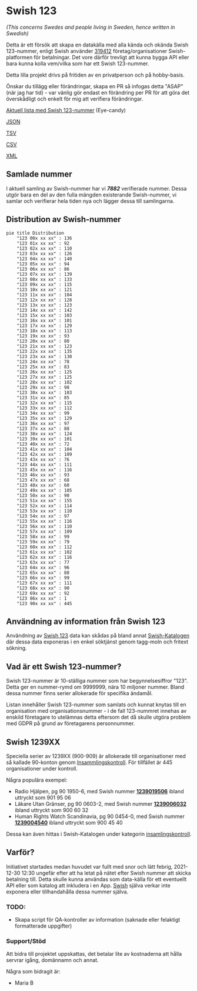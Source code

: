 # Swish 123

*(This concerns Swedes and people living in Sweden, hence written in Swedish)*

Detta är ett försök att skapa en datakälla med alla kända och okända Swish 123-nummer, enligt Swish använder [319412](https://www.swish.nu/about-swish#Swish_in_numbers) företag/organisationer Swish-platformen för betalningar. Det vore därför trevligt att kunna bygga API eller bara kunna kolla vem/vilka som har ett Swish 123-nummer.

Detta lilla projekt drivs på fritiden av en privatperson och på hobby-basis.

Önskar du tillägg eller förändringar, skapa en PR så infogas detta "ASAP" (när jag har tid) - var vänlig gör endast en förändring per PR för att göra det överskådligt och enkelt för mig att verifiera förändringar.



[Aktuell lista med Swish 123-nummer](https://github.com/cisene/swish-123/blob/master/swish-123.md) (Eye-candy)

[JSON](https://github.com/cisene/swish-123/blob/master/json/swish-123-datasource.json)

[TSV](https://github.com/cisene/swish-123/blob/master/text/swish-123-datasource.tsv)

[CSV](https://github.com/cisene/swish-123/blob/master/text/swish-123-datasource.csv)

[XML](https://github.com/cisene/swish-123/blob/master/xml-data/swish-123-datasource.xml)



## Samlade nummer

I aktuell samling av Swish-nummer har vi ***7882*** verifierade nummer. Dessa utgör bara en del av den fulla mängden existerande Swish-nummer, vi samlar och verifierar hela tiden nya och lägger dessa till samlingarna.

## Distribution av Swish-nummer

```mermaid
pie title Distribution
    "123 00x xx xx" : 136
    "123 01x xx xx" : 92
    "123 02x xx xx" : 110
    "123 03x xx xx" : 126
    "123 04x xx xx" : 140
    "123 05x xx xx" : 94
    "123 06x xx xx" : 86
    "123 07x xx xx" : 139
    "123 08x xx xx" : 133
    "123 09x xx xx" : 115
    "123 10x xx xx" : 121
    "123 11x xx xx" : 104
    "123 12x xx xx" : 128
    "123 13x xx xx" : 123
    "123 14x xx xx" : 142
    "123 15x xx xx" : 103
    "123 16x xx xx" : 101
    "123 17x xx xx" : 129
    "123 18x xx xx" : 113
    "123 19x xx xx" : 93
    "123 20x xx xx" : 80
    "123 21x xx xx" : 123
    "123 22x xx xx" : 135
    "123 23x xx xx" : 130
    "123 24x xx xx" : 78
    "123 25x xx xx" : 83
    "123 26x xx xx" : 125
    "123 27x xx xx" : 125
    "123 28x xx xx" : 102
    "123 29x xx xx" : 98
    "123 30x xx xx" : 103
    "123 31x xx xx" : 85
    "123 32x xx xx" : 115
    "123 33x xx xx" : 112
    "123 34x xx xx" : 99
    "123 35x xx xx" : 129
    "123 36x xx xx" : 97
    "123 37x xx xx" : 88
    "123 38x xx xx" : 124
    "123 39x xx xx" : 101
    "123 40x xx xx" : 72
    "123 41x xx xx" : 104
    "123 42x xx xx" : 109
    "123 43x xx xx" : 76
    "123 44x xx xx" : 111
    "123 45x xx xx" : 116
    "123 46x xx xx" : 93
    "123 47x xx xx" : 68
    "123 48x xx xx" : 60
    "123 49x xx xx" : 105
    "123 50x xx xx" : 90
    "123 51x xx xx" : 155
    "123 52x xx xx" : 114
    "123 53x xx xx" : 110
    "123 54x xx xx" : 97
    "123 55x xx xx" : 116
    "123 56x xx xx" : 110
    "123 57x xx xx" : 109
    "123 58x xx xx" : 99
    "123 59x xx xx" : 79
    "123 60x xx xx" : 112
    "123 61x xx xx" : 102
    "123 62x xx xx" : 116
    "123 63x xx xx" : 77
    "123 64x xx xx" : 96
    "123 65x xx xx" : 88
    "123 66x xx xx" : 99
    "123 67x xx xx" : 111
    "123 68x xx xx" : 90
    "123 69x xx xx" : 92
    "123 86x xx xx" : 1
    "123 90x xx xx" : 445
```

## Användning av information från Swish 123

Användning av [Swish 123](https://github.com/cisene/swish-123) data kan skådas på bland annat [Swish-Katalogen](https://b19.se/swish-katalogen/) där dessa data exponeras i en enkel söktjänst genom tagg-moln och fritext sökning.



## Vad är ett Swish 123-nummer?

Swish 123-nummer är 10-ställiga nummer som har begynnelsesiffror "123". Detta ger en nummer-rymd om 9999999, nära 10 miljoner nummer. Bland dessa nummer finns serier allokerade för specifika ändamål. 

Listan innehåller Swish 123-nummer som samlats och kunnat knytas till en organisation med organisationsnummer - i de fall 123-nummret innehas av enskild företagare to utelämnas detta eftersom det då skulle utgöra problem med GDPR på grund av företagarens personnummer.



## Swish 1239XX

Speciella serier av 1239XX (900-909) är allokerade till organisationer med så kallade 90-konton genom [Insammlingskontroll](https://www.insamlingskontroll.se/90-konto-organisationer/). För tillfället är 445 organisationer under kontroll.

Några populära exempel:

* Radio Hjälpen, pg 90 1950-6, med Swish nummer **[1239019506](https://b19.se/swish-katalogen/1239019506)** ibland uttryckt som 901 95 06
* Läkare Utan Gränser, pg 90 0603-2, med Swish nummer **[1239006032](https://b19.se/swish-katalogen/1239006032)** ibland uttryckt som 900 60 32
* Human Rights Watch Scandinavia, pg 90 0454-0, med Swish nummer **[1239004540](https://b19.se/swish-katalogen/1239004540)** ibland uttryckt som 900 45 40

Dessa kan även hittas i Swish-Katalogen under kategorin [insamlingskontroll](https://b19.se/swish-katalogen/k/insamlingskontroll).



## Varför?

Initiativet startades medan huvudet var fullt med snor och lätt febrig, 2021-12-30 12:30 ungefär efter att ha letat på nätet efter Swish nummer att skicka betalning till. Detta skulle kunna användas som data-källa för ett eventuellt API eller som katalog att inkludera i en App. [Swish](https://swish.nu/) själva verkar inte exponera eller tillhandahålla dessa nummer själva. 



### TODO:

* Skapa script för QA-kontroller av information (saknade eller felaktigt formatterade uppgifter)


### Support/Stöd

Att bidra till projektet uppskattas, det betalar lite av kostnaderna att hålla servrar igång, domännamn och annat.

Några som bidragit är:
* Maria B

